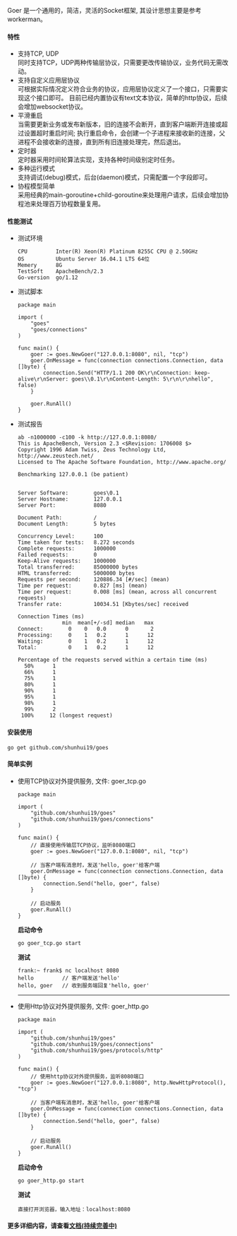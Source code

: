 Goer 是一个通用的，简洁，灵活的Socket框架, 其设计思想主要是参考workerman。

#### 特性
* 支持TCP, UDP  
    同时支持TCP，UDP两种传输层协议，只需要更改传输协议，业务代码无需改动。
* 支持自定义应用层协议  
    可根据实际情况定义符合业务的协议，应用层协议定义了一个接口，只需要实现这个接口即可。
    目前已经内置协议有text文本协议，简单的http协议，后续会增加websocket协议。
* 平滑重启  
    当需要更新业务或发布新版本，旧的连接不会断开，直到客户端断开连接或超过设置超时重启时间;
    执行重启命令，会创建一个子进程来接收新的连接，父进程不会接收新的连接，直到所有旧连接处理完，然后退出。
* 定时器  
    定时器采用时间轮算法实现，支持各种时间级别定时任务。
* 多种运行模式  
    支持调试(debug)模式，后台(daemon)模式，只需配置一个字段即可。
* 协程模型简单  
    采用经典的main-goroutine+child-goroutine来处理用户请求，后续会增加协程池来处理百万协程数量复用。

#### 性能测试
- 测试环境
    ```
    CPU         Inter(R) Xeon(R) Platinum 8255C CPU @ 2.50GHz
    OS          Ubuntu Server 16.04.1 LTS 64位
    Memery      8G
    TestSoft    ApacheBench/2.3
    Go-version  go/1.12  
    ```
- 测试脚本
    ```
    package main
    
    import (
    	"goes"
    	"goes/connections"
    )
    
    func main() {
    	goer := goes.NewGoer("127.0.0.1:8080", nil, "tcp")
    	goer.OnMessage = func(connection connections.Connection, data []byte) {
    		connection.Send("HTTP/1.1 200 OK\r\nConnection: keep-alive\r\nServer: goes\\0.1\r\nContent-Length: 5\r\n\r\nhello", false)
    	}
    
    	goer.RunAll()
    }
    ```
- 测试报告

    ```
    ab -n1000000 -c100 -k http://127.0.0.1:8080/
    This is ApacheBench, Version 2.3 <$Revision: 1706008 $>
    Copyright 1996 Adam Twiss, Zeus Technology Ltd, http://www.zeustech.net/
    Licensed to The Apache Software Foundation, http://www.apache.org/
    
    Benchmarking 127.0.0.1 (be patient)
    
    
    Server Software:        goes\0.1
    Server Hostname:        127.0.0.1
    Server Port:            8080
    
    Document Path:          /
    Document Length:        5 bytes
    
    Concurrency Level:      100
    Time taken for tests:   8.272 seconds
    Complete requests:      1000000
    Failed requests:        0
    Keep-Alive requests:    1000000
    Total transferred:      85000000 bytes
    HTML transferred:       5000000 bytes
    Requests per second:    120886.34 [#/sec] (mean)
    Time per request:       0.827 [ms] (mean)
    Time per request:       0.008 [ms] (mean, across all concurrent requests)
    Transfer rate:          10034.51 [Kbytes/sec] received
    
    Connection Times (ms)
                  min  mean[+/-sd] median   max
    Connect:        0    0   0.0      0       2
    Processing:     0    1   0.2      1      12
    Waiting:        0    1   0.2      1      12
    Total:          0    1   0.2      1      12
    
    Percentage of the requests served within a certain time (ms)
      50%      1
      66%      1
      75%      1
      80%      1
      90%      1
      95%      1
      98%      1
      99%      2
     100%     12 (longest request)
    ```

#### 安装使用
    go get github.com/shunhui19/goes


#### 简单实例
- 使用TCP协议对外提供服务, 文件: goer_tcp.go

    ```
    package main

    import (
        "github.com/shunhui19/goes"
        "github.com/shunhui19/goes/connections"
    )

    func main() {
        // 直接使用传输层TCP协议，监听8080端口
        goer := goes.NewGoer("127.0.0.1:8080", nil, "tcp")

        // 当客户端有消息时，发送'hello, goer'给客户端
        goer.OnMessage = func(connection connections.Connection, data []byte) {
            connection.Send("hello, goer", false)
        }

        // 启动服务
        goer.RunAll()
    }
    ````
  **启动命令**
  ```
  go goer_tcp.go start
  ```
  **测试**
  ```
  frank:~ frank$ nc localhost 8080
  hello         // 客户端发送'hello'
  hello, goer   // 收到服务端回复'hello, goer'
  ```
  *****

- 使用Http协议对外提供服务, 文件: goer_http.go
    ```
    package main

    import (
        "github.com/shunhui19/goes"
        "github.com/shunhui19/goes/connections"
        "github.com/shunhui19/goes/protocols/http"
    )

    func main() {
        // 使用http协议对外提供服务，监听8080端口
        goer := goes.NewGoer("127.0.0.1:8080", http.NewHttpProtocol(), "tcp")

        // 当客户端有消息时，发送'hello, goer'给客户端
        goer.OnMessage = func(connection connections.Connection, data []byte) {
            connection.Send("hello, goer", false)
        }

        // 启动服务
        goer.RunAll()
    }
    ````
  **启动命令**
  ```
  go goer_http.go start
  ```
  **测试**
  ```
  直接打开浏览器，输入地址：localhost:8080
  ```

#### 更多详细内容，请查看[文档(持续完善中)](https://github.com/shunhui19/goes/blob/master/docs/goes-zh_manual.md)
